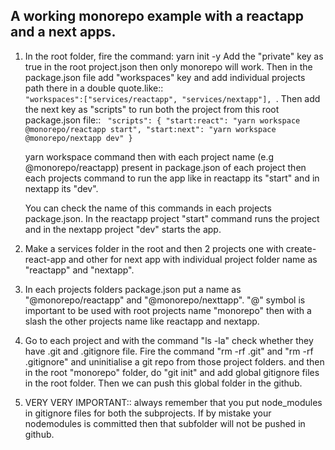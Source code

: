 ## A working monorepo example with a reactapp and a next apps.

1.  In the root folder, fire the command:
      yarn init -y
      Add the "private" key as true in the root project.json then only monorepo will work.
      Then in the package.json file add "workspaces" key and add individual projects path there in a double quote.like::
      <code>
        "workspaces":["services/reactapp", "services/nextapp"],
      </code>.
      Then add the next key as "scripts" to run both the project from this root package.json file::
      <code>
         "scripts": {
            "start:react": "yarn workspace @monorepo/reactapp start",
            "start:next": "yarn workspace @monorepo/nextapp dev"
        }
      </code>

      yarn workspace command then with each project name (e.g @monorepo/reactapp) present in package.json of each project then each projects command to run the app like in reactapp its "start" and in nextapp its "dev".

      You can check the name of this commands in each projects package.json.
      In the reactapp project "start" command runs the project and in the nextapp project "dev" starts the app.


2.  Make a services folder in the root and then 2 projects one with create-react-app and other for next app 
    with individual project folder name as "reactapp" and "nextapp".

3. In each projects folders package.json put a name as "@monorepo/reactapp" and "@monorepo/nexttapp".
    "@" symbol is important to be used with root projects name "monorepo" then with a slash the other projects name like reactapp and nextapp.

4.  Go to each project and with the command "ls -la" check whether they have .git and .gitignore file. 
    Fire the command "rm -rf .git" and "rm -rf .gitignore" and uninitialise a git repo from those project folders. and then in the root "monorepo" folder, do "git init" and add global gitignore files in the root folder.
    Then we can push this global folder in the github.

5. VERY VERY IMPORTANT:: always remember that you put node_modules in gitignore files for both the subprojects. If by mistake your nodemodules is committed then that subfolder will not be pushed in github.